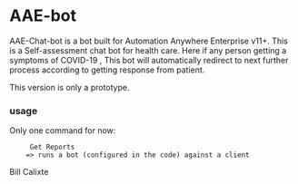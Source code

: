 # AAE-bot

 

AAE-Chat-bot is a bot built for Automation Anywhere Enterprise v11+. This is a Self-assessment chat bot for health care. Here if any person getting a symptoms of COVID-19 , This bot will automatically redirect to next further process according to getting response from patient.
 
This version is only a prototype.

### usage
 Only one command for now:
 
         Get Reports
        => runs a bot (configured in the code) against a client

Bill Calixte
